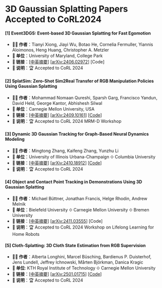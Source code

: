 # 3D Gaussian Splatting Papers Accepted to CoRL2024

#### [1] Event3DGS: Event-based 3D Gaussian Splatting for Fast Egomotion
- **🧑‍🔬 作者**：Tianyi Xiong, Jiayi Wu, Botao He, Cornelia Fermuller, Yiannis Aloimonos, Heng Huang, Christopher A. Metzler
- **🏫 单位**：University of Maryland, College Park
- **🔗 链接**：[[中英摘要](../abs/2406.02972.md)] [[arXiv:2406.02972](https://arxiv.org/abs/2406.02972)] [Code]
- **📝 说明**：🏆 Accepted to CoRL 2024

#### [2] SplatSim: Zero-Shot Sim2Real Transfer of RGB Manipulation Policies Using Gaussian Splatting
- **🧑‍🔬 作者**：Mohammad Nomaan Qureshi, Sparsh Garg, Francisco Yandun, David Held, George Kantor, Abhishesh Silwal
- **🏫 单位**：Carnegie Mellon University, USA
- **🔗 链接**：[[中英摘要](../abs/2409.10161.md)] [[arXiv:2409.10161](https://arxiv.org/abs/2409.10161)] [[Code](https://splatsim.github.io/)]
- **📝 说明**：🏆 Accepted to CoRL 2024 MRM-D Workshop

#### [3] Dynamic 3D Gaussian Tracking for Graph-Based Neural Dynamics Modeling
- **🧑‍🔬 作者**：Mingtong Zhang, Kaifeng Zhang, Yunzhu Li
- **🏫 单位**：University of Illinois Urbana-Champaign ⟐ Columbia University
- **🔗 链接**：[[中英摘要](../abs/2410.18912.md)] [[arXiv:2410.18912](https://arxiv.org/abs/2410.18912)] [[Code](https://github.com/robo-alex/gs-dynamics)]
- **📝 说明**：🏆 Accepted to CoRL 2024

#### [4] Object and Contact Point Tracking in Demonstrations Using 3D Gaussian Splatting
- **🧑‍🔬 作者**：Michael Büttner, Jonathan Francis, Helge Rhodin, Andrew Melnik
- **🏫 单位**：Bielefeld University ⟐ Carnegie Mellon University ⟐ Bremen University
- **🔗 链接**：[[中英摘要](../abs/2411.03555.md)] [[arXiv:2411.03555](https://arxiv.org/abs/2411.03555)] [Code]
- **📝 说明**：🏆 Accepted to CoRL 2024 Workshop on Lifelong Learning for Home Robots

#### [5] Cloth-Splatting: 3D Cloth State Estimation from RGB Supervision
- **🧑‍🔬 作者**：Alberta Longhini, Marcel Büsching, Bardienus P. Duisterhof, Jens Lundell, Jeffrey Ichnowski, Mårten Björkman, Danica Kragic
- **🏫 单位**: KTH Royal Institute of Technology ⟐ Carnegie Mellon University
- **🔗 链接**：[[中英摘要](../abs/2501.01715.md)] [[arXiv:2501.01715](https://arxiv.org/abs/2501.01715)] [[Code](https://github.com/KTH-RPL/cloth-splatting)]
- **📝 说明**：🏆 Accepted to CoRL 2024

